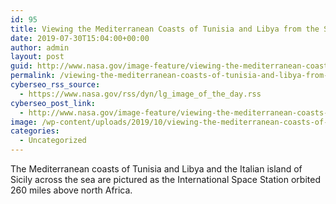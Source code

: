 ```yaml
---
id: 95
title: Viewing the Mediterranean Coasts of Tunisia and Libya from the Space Station
date: 2019-07-30T15:04:00+00:00
author: admin
layout: post
guid: http://www.nasa.gov/image-feature/viewing-the-mediterranean-coasts-of-tunisia-and-libya-from-the-space-station
permalink: /viewing-the-mediterranean-coasts-of-tunisia-and-libya-from-the-space-station
cyberseo_rss_source:
  - https://www.nasa.gov/rss/dyn/lg_image_of_the_day.rss
cyberseo_post_link:
  - http://www.nasa.gov/image-feature/viewing-the-mediterranean-coasts-of-tunisia-and-libya-from-the-space-station
image: /wp-content/uploads/2019/10/viewing-the-mediterranean-coasts-of-tunisia-and-libya-from-the-space-station.jpg
categories:
  - Uncategorized
---
```

The Mediterranean coasts of Tunisia and Libya and the Italian island of Sicily across the sea are pictured as the International Space Station orbited 260 miles above north Africa.